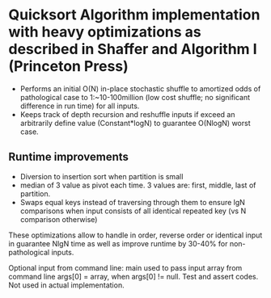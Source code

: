  # Quicksort Algorithm implementation with heavy optimizations as described in Shaffer and Algorithm I (Princeton Press) 
 	 
- Performs an initial O(N) in-place stochastic shuffle to amortized odds of pathological case to 1:~10-100million (low cost shuffle; no significant difference in run time) for all inputs.
- Keeps track of depth recursion and reshuffle inputs if exceed an arbitrarily define value (Constant*logN) to guarantee O(NlogN) worst case.   
 	   
## Runtime improvements

- Diversion to insertion sort when partition is small 
- median of 3 value as pivot each time. 3 values are: first, middle, last of partition. 
- Swaps equal keys instead of traversing through them to ensure lgN comparisons when input consists of all identical repeated key (vs N comparison otherwise)
 	   
These optimizations allow to handle in order, reverse order or identical input in guarantee NlgN time as well as improve runtime by 30-40% for non-pathological inputs.  

Optional input from command line: main used to pass input array from command line args[0] = array, when args[0] != null. 
Test and assert codes. Not used in actual implementation.
